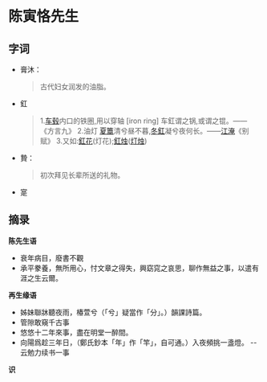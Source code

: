 # 陈寅恪先生

## 字词

* 膏沐：

	> 古代妇女润发的油脂。

* 釭

	> 1.[车毂](https://baike.baidu.com/item/车毂?fromModule=lemma_inlink)内口的铁圈,用以穿轴 [iron ring]
	> 车釭谓之锅,或谓之锟。——《方言九》
	> 2.油灯
	> [夏簟](https://baike.baidu.com/item/夏簟?fromModule=lemma_inlink)清兮昼不暮,[冬釭](https://baike.baidu.com/item/冬釭?fromModule=lemma_inlink)凝兮夜何长。——[江淹](https://baike.baidu.com/item/江淹?fromModule=lemma_inlink)《别赋》
	> 3.又如:[釭花](https://baike.baidu.com/item/釭花?fromModule=lemma_inlink)(灯花);[釭烛](https://baike.baidu.com/item/釭烛?fromModule=lemma_inlink)([灯烛](https://baike.baidu.com/item/灯烛?fromModule=lemma_inlink))

* 贄：

	> 初次拜见长辈所送的礼物。

* 寔

## 摘录

**陈先生语**

- 衰年病目，廢書不觀
- 承平豢養，無所用心，忖文章之得失，興窈窕之哀思，聊作無益之事，以遣有涯之生云爾。

**再生缘语**

- 姊妹聯牀聽夜雨，椿萱兮（「兮」疑當作「分」。）韻課詩篇。
- 管隙敢窺千古事
- 悠悠十二年來事，盡在明堂一醉間。
- 向陽爲趁三年日，（鄭氏鈔本「年」作「竿」，自可通。）入夜頻挑一盞燈。  -- 云勉力续书一事

**识**